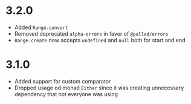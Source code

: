 # 3.2.0

* Added `Range.convert`
* Removed deprecated `alpha-errors` in favor of `@pallad/errors`
* `Range.create` now accepts `undefined` and `null` both for start and end

# 3.1.0

* Added support for custom comparator
* Dropped usage od monad `Either` since it was creating unnecessary dependency that not everyone was using
